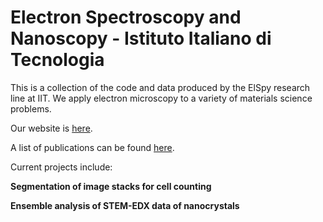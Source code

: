 # Electron Spectroscopy and Nanoscopy - Istituto Italiano di Tecnologia
This is a collection of the code and data produced by the ElSpy research line at IIT.
We apply electron microscopy to a variety of materials science problems.

Our website is <a href="https://scholar.google.com/citations?hl=en&user=3zve0u0AAAAJ&view_op=list_works&sortby=pubdate">here</a>.

A list of publications can be found <a href="https://el-spy.iit.it/home">here</a>.

Current projects include:

**Segmentation of image stacks for cell counting**

**Ensemble analysis of STEM-EDX data of nanocrystals**

<!--

**Here are some ideas to get you started:**

🙋‍♀️ A short introduction - what is your organization all about?
🌈 Contribution guidelines - how can the community get involved?
👩‍💻 Useful resources - where can the community find your docs? Is there anything else the community should know?
🍿 Fun facts - what does your team eat for breakfast?
🧙 Remember, you can do mighty things with the power of [Markdown](https://docs.github.com/github/writing-on-github/getting-started-with-writing-and-formatting-on-github/basic-writing-and-formatting-syntax)
-->

